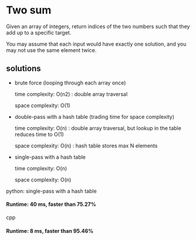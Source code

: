 # Two sum

Given an array of integers, return indices of the two numbers such that they add up to a specific target.

You may assume that each input would have exactly one solution, and you may not use the same element twice.



## solutions

* brute force (looping through each array once)

    time complexity:  O(n2)		: double array traversal
	
    space complexity:  O(1)



* double-pass with a hash table (trading time for space complexity)

    time complexity: O(n)		: double array traversal, but lookup in the table reduces time to O(1)

    space complexity: O(n)		: hash table stores max N elements

	
	
* single-pass with a hash table

    time complexity: O(n)

    space complexity: O(n)



python: single-pass with a hash table
#### Runtime: 40 ms, faster than 75.27%

cpp
#### Runtime: 8 ms, faster than 95.46%
